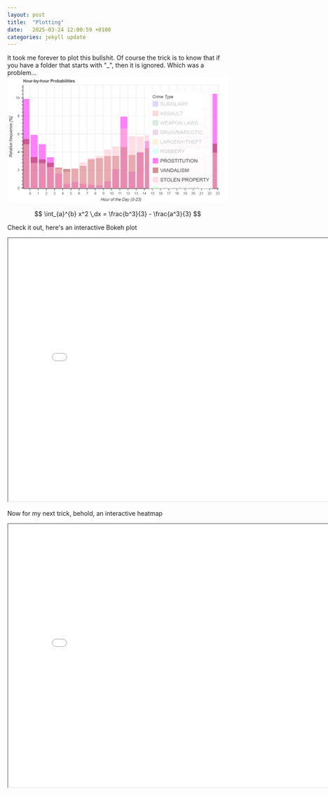 ```yaml
---
layout: post
title:  "Plotting"
date:   2025-03-24 12:00:59 +0100
categories: jekyll update
---
```

It took me forever to plot this bullshit. Of course the trick is to know that if you have a folder that starts with "_", then it is ignored. Which was a problem...
![Bokeh Plot](/images/bokeh_plot.png)


$$
\int_{a}^{b} x^2 \,dx = \frac{b^3}{3} - \frac{a^3}{3}
$$

Check it out, here's an interactive Bokeh plot
<iframe src="/images/bokeh_plot.html" width="800" height="600"></iframe>

Now for my next trick, behold, an interactive heatmap
<iframe src="/images/folium_heatmap.html" width="800" height="600"></iframe>